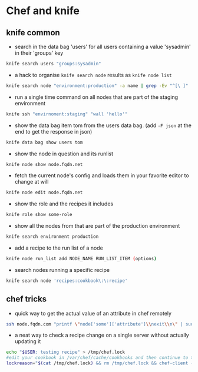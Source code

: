 # Chef and knife

## knife common

* search in the data bag 'users' for all users containing a value 'sysadmin' in their 'groups' key

```bash
knife search users "groups:sysadmin"
```

* a hack to organise `knife search node` results as `knife node list`

```bash
knife search node "environment:production" -a name | grep -Ev "^[\ ]" | sed '/^\s*$/d' | cut -d ":" -f1
```

* run a single time command on all nodes that are part of the staging environment

```bash
knife ssh "envirnoment:staging" "wall 'hello'"
```

* show the data bag item tom from the users data bag.
(add ```-F json``` at the end to get the response in json)

```bash
knife data bag show users tom
```

* show the node in question and its runlist

```bash
knife node show node.fqdn.net
```

* fetch the current node's config and loads them in your favorite editor to change at will

```bash
knife node edit node.fqdn.net
```

* show the role and the recipes it includes

```bash
knife role show some-role
```

* show all the nodes from that are part of the production environment

```bash
knife search environment production
```

* add a recipe to the run list of a node

```bash
knife node run_list add NODE_NAME RUN_LIST_ITEM (options)
```

* search nodes running a specific recipe

```bash
knife search node 'recipes:cookbook\:\:recipe'
```

## chef tricks

* quick way to get the actual value of an attribute in chef remotely

```bash
ssh node.fqdn.com "printf \"node['some']['attribute']\\nexit\\n\" | sudo chef-shell -z 2>/dev/null | awk 'BEGIN{f=0}; /^chef/{f=1} {if(f) print}'"
```

* a neat way to check a recipe change on a single server without actually updating it

```bash
echo "$USER: testing recipe" > /tmp/chef.lock
#edit your cookbook in /var/chef/cache/cookbooks and then continue to the following line
lockreason="$(cat /tmp/chef.lock) && rm /tmp/chef.lock && chef-client --skip-cookbook-sync; echo $lockreason > /tmp/chef.lock
```
